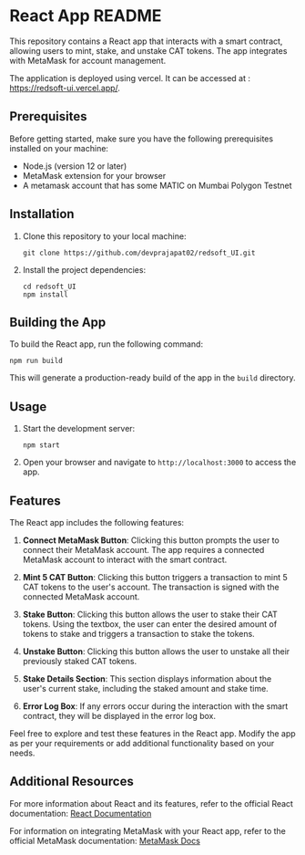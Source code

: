 # React App README

This repository contains a React app that interacts with a smart contract, allowing users to mint, stake, and unstake CAT tokens. The app integrates with MetaMask for account management.

The application is deployed using vercel. It can be accessed at : https://redsoft-ui.vercel.app/.

## Prerequisites

Before getting started, make sure you have the following prerequisites installed on your machine:

- Node.js (version 12 or later)
- MetaMask extension for your browser
- A metamask account that has some MATIC on Mumbai Polygon Testnet

## Installation

1. Clone this repository to your local machine:
   ```
   git clone https://github.com/devprajapat02/redsoft_UI.git
   ```

2. Install the project dependencies:
   ```
   cd redsoft_UI
   npm install
   ```

## Building the App

To build the React app, run the following command:
```
npm run build
```

This will generate a production-ready build of the app in the `build` directory.

## Usage

1. Start the development server:
   ```
   npm start
   ```

2. Open your browser and navigate to `http://localhost:3000` to access the app.

## Features

The React app includes the following features:

1. **Connect MetaMask Button**: Clicking this button prompts the user to connect their MetaMask account. The app requires a connected MetaMask account to interact with the smart contract.

2. **Mint 5 CAT Button**: Clicking this button triggers a transaction to mint 5 CAT tokens to the user's account. The transaction is signed with the connected MetaMask account.

3. **Stake Button**: Clicking this button allows the user to stake their CAT tokens. Using the textbox, the user can enter the desired amount of tokens to stake and triggers a transaction to stake the tokens.

4. **Unstake Button**: Clicking this button allows the user to unstake all their previously staked CAT tokens.
5. **Stake Details Section**: This section displays information about the user's current stake, including the staked amount and stake time.

6. **Error Log Box**: If any errors occur during the interaction with the smart contract, they will be displayed in the error log box.

Feel free to explore and test these features in the React app. Modify the app as per your requirements or add additional functionality based on your needs.

## Additional Resources

For more information about React and its features, refer to the official React documentation: [React Documentation](https://reactjs.org/docs)

For information on integrating MetaMask with your React app, refer to the official MetaMask documentation: [MetaMask Docs](https://docs.metamask.io/)
